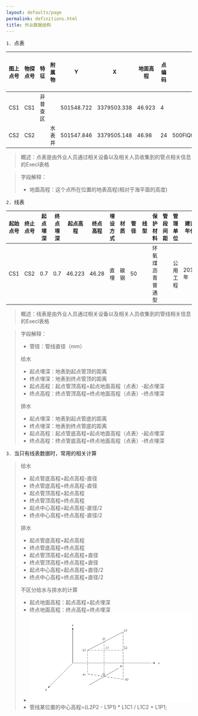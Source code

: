```yaml
---
layout: defaults/page
permalink: definitions.html
title: 外业数据结构
---
```


`1. `点表

| 图上点号    |  物探点号   |  特征   |  附属物   | Y   | X   |  地面高程   |  点编码   |  设备位号   |  图幅号   |  角度   |  是否接边点   |  接边点点号   |  道路名称   |  备注   |
|-----|-----|-----|-----|-----|-----|-----|-----|-----|-----|-----|-----|-----|-----|-----|
|   CS1  |   CS1  |   非普查区  |     |   501548.722  |  3379503.338   |  46.923   |  4   |    |     |     |     |     |   九号路  |     |
|   CS2  |   CS2  |     |  水表井   |   501547.846  |  3379505.148   |  46.98   |  24   |  500FIQ00102,GYGC_500FI00102   |     |     |     |     |   九号路  |     |

>概述：点表是由外业人员通过相关设备以及相关人员收集到的管点相关信息的Execl表格

>字段解释：
>+ 地面高程：这个点所在位置的地表高程(相对于海平面的高度)

`2. `线表

| 起始点号    |  终止点号   |  起点埋深   | 终点埋深 | 起点高程   | 终点高程   |  埋设方式   |  材质   |  管径   |  线型   |  保护材料   |  管段间距   |  管理单位   |  建设年代   |  道路名称   |
|-----|-----|-----|------|-----|-----|-----|-----|-----|-----|-----|-----|-----|-----|-----|
|   CS1  |   CS2  |  0.7   | 0.7  |   46.223  |  46.28   |  直埋   |  碳钢   |  50   |     |  环氧煤沥青普通型   |     |   公用工程  |   2012年  |   九号路  |

>概述：线表是由外业人员通过相关设备以及相关人员收集到的管线相关信息的Execl表格

>字段解释：
>+ 管径：管线直径（mm）  
>
>给水  
>+ 起点埋深：地表到起点管顶的距离  
>+ 终点埋深：地表到终点管顶的距离  
>+ 起点高程：起点管顶高程=起点地面高程（点表）-起点埋深  
>+ 终点高程：终点管顶高程=终点地面高程（点表）-终点埋深
>
> 排水
>+ 起点埋深：地表到起点管底的距离
>+ 终点埋深：地表到终点管底的距离
>+ 起点高程：起点管底高程=起点地面高程（点表）-起点埋深
>+ 终点高程：终点管底高程=终点地面高程（点表）-终点埋深

`3. `当只有线表数据时，常用的相关计算

> 给水
> + 起点管底高程=起点高程-直径
> + 终点管底高程=终点高程-直径
> + 起点管顶高程=起点高程
> + 终点管顶高程=终点高程
> + 起点中心高程=起点高程-直径/2
> + 终点中心高程=终点高程-直径/2
>
> 排水
> + 起点管底高程=起点高程
> + 终点管底高程=终点高程
> + 起点管顶高程=起点高程+直径
> + 终点管顶高程=终点高程+直径
> + 起点中心高程=起点高程+直径/2
> + 终点中心高程=终点高程+直径/2
>
> 不区分给水与排水的计算
> + 起点地面高程：起点高程+起点埋深
> + 终点地面高程：终点高程+终点埋深  
> + ![alt 属性文本](../theme/img/28.png)
> + 管线某位置的中心高程=(L2P2 - L1P1) * L1C1 / L1C2 + L1P1;
